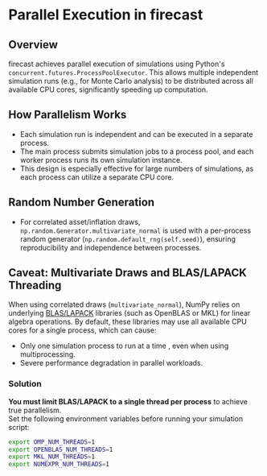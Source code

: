 # Parallel Execution in firecast

## Overview

firecast achieves parallel execution of simulations using Python's
`concurrent.futures.ProcessPoolExecutor`. This allows multiple independent simulation runs (e.g.,
for Monte Carlo analysis) to be distributed across all available CPU cores, significantly speeding
up computation.

## How Parallelism Works

- Each simulation run is independent and can be executed in a separate process.
- The main process submits simulation jobs to a process pool, and each worker process runs its own
  simulation instance.
- This design is especially effective for large numbers of simulations, as each process can utilize
  a separate CPU core.

## Random Number Generation

- For correlated asset/inflation draws, `np.random.Generator.multivariate_normal` is used with a
  per-process random generator (`np.random.default_rng(self.seed)`), ensuring reproducibility and
  independence between processes.

## Caveat: Multivariate Draws and BLAS/LAPACK Threading

When using correlated draws (`multivariate_normal`), NumPy relies on underlying [BLAS/LAPACK](https://www.netlib.org/lapack/)
libraries (such as OpenBLAS or MKL) for linear algebra operations. By default, these libraries may
use all available CPU cores for a single process, which can cause:

- Only one simulation process to run at a time , even when using multiprocessing.
- Severe performance degradation in parallel workloads.

### Solution

**You must limit BLAS/LAPACK to a single thread per process** to achieve true parallelism.  
Set the following environment variables before running your simulation script:

```sh
export OMP_NUM_THREADS=1
export OPENBLAS_NUM_THREADS=1
export MKL_NUM_THREADS=1
export NUMEXPR_NUM_THREADS=1
```
